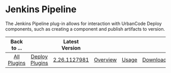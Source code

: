 
Jenkins Pipeline
================


The Jenkins Pipeline plug-in allows for interaction with UrbanCode Deploy components, such as creating a component and 
publish artifacts to version.


|Back to ...||Latest Version||||
| :---: | :---: | :---: | :---: | :---: | :---: |
|[All Plugins](../../index.md)|[Deploy Plugins](../README.md)|[2.26.1127981](https://raw.githubusercontent.com/UrbanCode/IBM-UCD-PLUGINS/main/files/jenkins-pipeline-ud-plugin/ibm-ucdeploy-build-steps-2.26.1127981.hpi)|[Overview](overview.md)|[Usage](usage.md)|[Downloads](downloads.md)|
